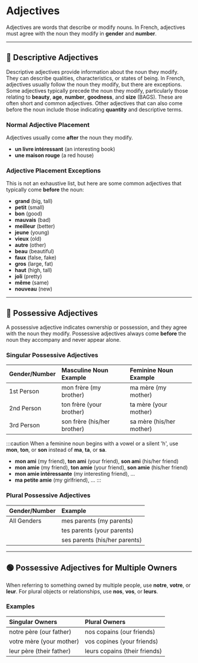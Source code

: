 ﻿# Adjectives

Adjectives are words that describe or modify nouns. In French, adjectives must agree with the noun they modify in
**gender** and **number**.

---

## 📌 Descriptive Adjectives

Descriptive adjectives provide information about the noun they modify. They can describe qualities, characteristics, or
states of being. In French, adjectives usually follow the noun they modify, but there are exceptions.
Some adjectives typically precede the noun they modify, particularly those relating to **beauty**, **age**, **number**,
**goodness**, and **size** (BAGS). These are often short and common adjectives. Other adjectives that can also come
before the noun include those indicating **quantity** and descriptive terms.

### Normal Adjective Placement

Adjectives usually come **after** the noun they modify.

- **un livre intéressant** (an interesting book)
- **une maison rouge** (a red house)

### Adjective Placement Exceptions

This is not an exhaustive list, but here are some common adjectives that typically come **before** the noun:

- **grand** (big, tall)
- **petit** (small)
- **bon** (good)
- **mauvais** (bad)
- **meilleur** (better)
- **jeune** (young)
- **vieux** (old)
- **autre** (other)
- **beau** (beautiful)
- **faux** (false, fake)
- **gros** (large, fat)
- **haut** (high, tall)
- **joli** (pretty)
- **même** (same)
- **nouveau** (new)

---

## 🔵 Possessive Adjectives

A possessive adjective indicates ownership or possession, and they agree with the noun they modify.
Possessive adjectives always come **before** the noun they accompany and never appear alone.

### Singular Possessive Adjectives

| Gender/Number | Masculine Noun Example      | Feminine Noun Example    |
|:--------------|:----------------------------|:-------------------------|
| 1st Person    | mon frère (my brother)      | ma mère (my mother)      |
| 2nd Person    | ton frère (your brother)    | ta mère (your mother)    |
| 3rd Person    | son frère (his/her brother) | sa mère (his/her mother) |

:::caution
When a feminine noun begins with a vowel or a silent 'h', use **mon**, **ton**, or **son** instead of **ma**, **ta**, or
**sa**.

- **mon ami** (my friend), **ton ami** (your friend), **son ami** (his/her friend)
- **mon amie** (my friend), **ton amie** (your friend), **son amie** (his/her friend)
- **mon amie intéressante** (my interesting friend), ...
- **ma petite amie** (my girlfriend), ...
  :::

### Plural Possessive Adjectives

| Gender/Number | Example                       |
|:--------------|:------------------------------|
| All Genders   | mes parents (my parents)      |
|               | tes parents (your parents)    |
|               | ses parents (his/her parents) |

---

## 🟢 Possessive Adjectives for Multiple Owners

When referring to something owned by multiple people, use **notre**, **votre**, or **leur**. For plural objects or
relationships, use **nos**, **vos**, or **leurs**.

### Examples

| Singular Owners          | Plural Owners                 |
|:-------------------------|:------------------------------|
| notre père (our father)  | nos copains (our friends)     |
| votre mère (your mother) | vos copines (your friends)    |
| leur père (their father) | leurs copains (their friends) |